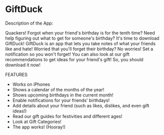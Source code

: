 # GiftDuck

Description of the App:

Quackers! Forgot when your friend's birthday is for the tenth time? Need help figuring out what to get for someone's birthday? It's time to download GiftDuck! GiftDuck is an app that lets you take notes of what your friends like and hate! Worried that you'll forget their birthday? No worries! Set a notification so you won't forget!
You can also look at our gift recommendations to get ideas for your friend's gift! So, you should download it now!

FEATURES
- Works on iPhones
- Shows a calendar of the months of the year!
- Shows upcoming birthdays in the current month!
- Enable notifications for your friends' birthdays!
- Add details about your friend (such as likes, dislikes, and even gift ideas!)
- Read our gift guides for festivities and different ages!
- Look at Gift Categories!
- The app works! (Hooray!)
